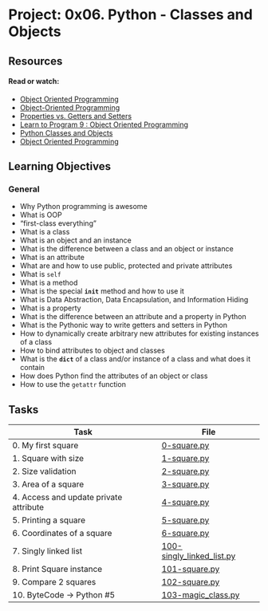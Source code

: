 # Project: 0x06. Python - Classes and Objects

## Resources

#### Read or watch:

- [Object Oriented Programming](https://intranet.alxswe.com/rltoken/i49z6HxrBGRNnixo7ZWbEQ)
- [Object-Oriented Programming](https://intranet.alxswe.com/rltoken/qz3KSn154ia4H2DPaabOzg)
- [Properties vs. Getters and Setters](https://intranet.alxswe.com/rltoken/Wy2djWXK5b4rnnYlAq_wlA)
- [Learn to Program 9 : Object Oriented Programming](https://intranet.alxswe.com/rltoken/MxIOanLf5vG5QeCWek2nqQ)
- [Python Classes and Objects](https://intranet.alxswe.com/rltoken/AoLH4xp5StrQST-Cu0Fg8w)
- [Object Oriented Programming](https://intranet.alxswe.com/rltoken/-vVnWzwR3a3X0H8Oia78Ug)

## Learning Objectives

### General

- Why Python programming is awesome
- What is OOP
- “first-class everything”
- What is a class
- What is an object and an instance
- What is the difference between a class and an object or instance
- What is an attribute
- What are and how to use public, protected and private attributes
- What is <code>self</code>
- What is a method
- What is the special <code>**init**</code> method and how to use it
- What is Data Abstraction, Data Encapsulation, and Information Hiding
- What is a property
- What is the difference between an attribute and a property in Python
- What is the Pythonic way to write getters and setters in Python
- How to dynamically create arbitrary new attributes for existing instances of a class
- How to bind attributes to object and classes
- What is the <code>**dict**</code> of a class and/or instance of a class and what does it contain
- How does Python find the attributes of an object or class
- How to use the <code>getattr</code> function

## Tasks

| Task                                   | File                                                     |
| -------------------------------------- | -------------------------------------------------------- |
| 0. My first square                     | [0-square.py](./0-square.py)                             |
| 1. Square with size                    | [1-square.py](./1-square.py)                             |
| 2. Size validation                     | [2-square.py](./2-square.py)                             |
| 3. Area of a square                    | [3-square.py](./3-square.py)                             |
| 4. Access and update private attribute | [4-square.py](./4-square.py)                             |
| 5. Printing a square                   | [5-square.py](./5-square.py)                             |
| 6. Coordinates of a square             | [6-square.py](./6-square.py)                             |
| 7. Singly linked list                  | [100-singly_linked_list.py](./100-singly_linked_list.py) |
| 8. Print Square instance               | [101-square.py](./101-square.py)                         |
| 9. Compare 2 squares                   | [102-square.py](./102-square.py)                         |
| 10. ByteCode -> Python #5              | [103-magic_class.py](./103-magic_class.py)               |
